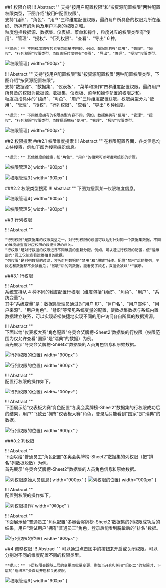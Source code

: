 

##1 权限介绍
!!! Abstract ""
    支持"按用户配置权限"和"按资源配置权限"两种配置权限类型，下图介绍"按用户配置权限"。  
    支持"组织"、"角色"、"用户"三种维度配置权限，最终用户所具备的权限为所在组织、所拥有的角色及用户本身的权限之和。  
    粒度包括数据源、数据集、仪表板、菜单和操作，粒度对应的权限类型有"使用"、"管理"、"授权"、"行列权限"、"查看"、"导出" 6 种。

    **提示：** 不同粒度拥有的权限类型是不同的，例如，数据集拥有"使用"、"管理"、"授权"、"行列权限"权限类型，而仪表板粒度拥有"查看"、"导出"、"管理"、"授权"权限类型。


![权限管理](../img/xpack/权限管理1.png){ width="900px" }

!!! Abstract ""
    支持"按用户配置权限"和"按资源配置权限"两种配置权限类型，下图介绍"按资源配置权限"。  
    支持"数据源"、"数据集"、"仪表板"、"菜单和操作"四种维度配置权限。最终用户所具备的权限为数据源、数据集、仪表板、菜单和操作配置的权限之和。  
    粒度包括具体的"组织"、"角色"、"用户"三种维度配置权限，权限类型分为"使用"、"管理"、"授权"、"行列权限"、"查看"、"导出" 6 种维度。

    **提示：** 不同维度拥有的权限类型内容不同，例如，数据集拥有"使用"、"管理"、"授权"、"行列权限"权限类型，而数据源拥有"使用"、"管理"、"授权"权限类型。

![权限管理](../img/xpack/权限管理1_1.png){ width="900px" }


##2 权限搜索
###2.1 权限维度搜索
!!! Abstract ""
    在权限配置界面，各类信息均支持搜索，例如下图为搜索组织信息。

    **提示：** 其他维度的搜索，如"角色"、"用户"的搜索可参考搜索组织的步骤。

![权限管理2](../img/xpack/权限管理2.png){ width="900px" }

![权限管理3](../img/xpack/权限管理3.png){ width="900px" }

###2.2 权限类型搜索
!!! Abstract ""
    下图为搜索某一权限粒度信息。

![权限管理4](../img/xpack/权限管理4.png){ width="900px" }

![权限管理5](../img/xpack/权限管理5.png){ width="900px" }


##3 行列权限

!!! Abstract ""    

    "行列权限"是数据集的权限类型之一，对行列权限的设置可以达到针对同一个数据集数据，不同的维度能查看对应权限的数据资源的目的。  
    "行权限"是对行数据的权限进行不同维度的重新分配，例如，可以通过行权限的配置，使"运维部门"员工仅能查看运维相关的数据。  
    "列权限"是对列数据的过滤，包括对列数据的"禁用"和"脱敏"操作。配置"禁用"后的整列，字段名和数据都不会被看见；"脱敏"后的列数据，能看见字段名，数据会被以"*"展示。



###3.1 行权限

!!! Abstract ""  
    系统支持从 4 种不同的维度配置行权限（维度包括"组织"、"角色"、"用户"、"系统变量"）。  
    其中"系统变量"是：数据集管理员通过对"用户 ID"、"用户名"、"用户邮件"、"用户来源"、"用户角色"、"组织"等常见系统变量的配置，使数据集数据与系统内置数据建立联系，可以实现轻松快捷地实现不同的用户访问各自所属的数据资源。

!!! Abstract ""   
    下面以给"仪表板大赛"角色配置"冬奥会奖牌榜-Sheet2"数据集的行权限（权限范围为仅允许查看"国家"是"瑞典"的数据）为例。  
    首先展示"冬奥会奖牌榜-Sheet2"数据集的人员角色信息和原始数据。

![行列权限的位置](../img/xpack/行列权限的人员信息.png){ width="900px" }

![行列权限的位置](../img/xpack/行列权限原始数据.png){ width="900px" }



!!! Abstract ""    
    配置行权限的操作如下。

![行列权限的位置](../img/xpack/行权限配置步骤2.png){ width="900px" }

!!! Abstract ""    
    下面展示给"仪表板大赛"角色配置"冬奥会奖牌榜-Sheet2"数据集的行权限成功后的结果，用户"飞致云"拥有"仪表板大赛"角色，登录后只能看到"国家"是"瑞典"的数据。

![行列权限的位置](../img/xpack/行权限配置结果.png){ width="900px" }

###3.2 列权限

!!! Abstract ""    
    下面以给"普通员工"角色配置"冬奥会奖牌榜-Sheet2"数据集的列权限（把"排名"列数据脱敏）为例。  
    首先展示"冬奥会奖牌榜-Sheet2"数据集的人员角色信息和原始数据。

![列权限原始人员信息](../img/xpack/列权限原始人员信息.png){ width="900px" }
![列权限的位置](../img/xpack/列权限的原始数据.png){ width="900px" }

!!! Abstract ""    
    配置列权限的操作如下。

![列权限操作](../img/xpack/列权限操作.png){ width="900px" }

!!! Abstract ""    
    下面展示给"普通员工"角色配置"冬奥会奖牌榜-Sheet2"数据集的列权限成功后的结果，用户"测试用户"拥有"普通员工"角色，登录后能看到脱敏后的"排名"数据。

![行列权限的位置](../img/xpack/列权限的配置结果.png){ width="900px" }

##4 调整权限
!!! Abstract ""
    可以通过点击图中的按钮来开启或关闭权限。可以分别对不同的维度配置不同的权限类型。

    **提示：** 下层权限会跟随上层的变更而批量变更，例如当开启和关闭"组织二"的权限时，下层的"组织三"会自动开启和关闭权限。

![权限管理6](../img/xpack/权限管理6.png){ width="900px" }
